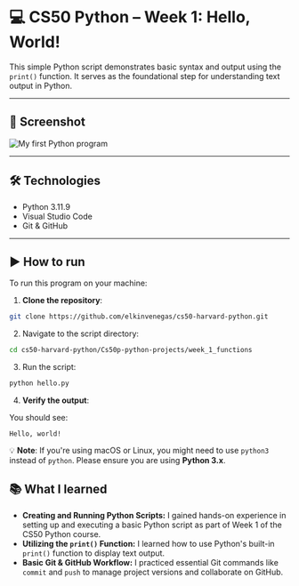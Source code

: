 
# 💻 CS50 Python – Week 1: Hello, World!

This simple Python script demonstrates basic syntax and output using the `print()` function. It serves as the foundational step for understanding text output in Python.

---

## 📸 Screenshot

![My first Python program](assets/cs50-hello.png)

---

## 🛠️ Technologies

- Python 3.11.9
- Visual Studio Code
- Git & GitHub

---

## ▶️ How to run

To run this program on your machine:

1. **Clone the repository**:

```bash
git clone https://github.com/elkinvenegas/cs50-harvard-python.git
```

2. Navigate to the script directory:

```bash
cd cs50-harvard-python/Cs50p-python-projects/week_1_functions
```

3. Run the script:

```bash
python hello.py
```

4. **Verify the output**:

You should see:
```
Hello, world!
```

💡 **Note**: If you're using macOS or Linux, you might need to use `python3` instead of `python`. Please ensure you are using **Python 3.x**.


## 📚 What I learned
* **Creating and Running Python Scripts:** I gained hands-on experience in setting up and executing a basic Python script as part of Week 1 of the CS50 Python course.
* **Utilizing the `print()` Function:** I learned how to use Python's built-in `print()` function to display text output.
* **Basic Git & GitHub Workflow:** I practiced essential Git commands like `commit` and `push` to manage project versions and collaborate on GitHub.